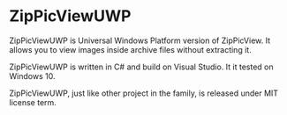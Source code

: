 ﻿# ZipPicViewUWP

ZipPicViewUWP is Universal Windows Platform version of ZipPicView. It allows you to view images inside archive files without extracting it.

ZipPicViewUWP is written in C# and build on Visual Studio. It it tested on Windows 10.

ZipPicViewUWP, just like other project in the family, is released under MIT license term. 